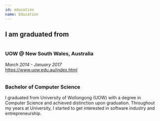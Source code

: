```yaml
---
id: education
name: Education
---
```


<section>

<h2>I am graduated from</h2>

<div class="row">
  <div class="column">
    <div class="company">
      <h3><strong>UOW @ New South Wales, Australia</strong></h3>
      <p>
        <i>March 2014 - January 2017</i><br>
        <a href="https://www.uow.edu.au/index.html" target="_blank">
          <i class="fas fa-link"></i> https://www.uow.edu.au/index.html</a>
      </p>
    </div>
  </div>
  <div class="column">
     <h3><strong>Bachelor of Computer Science</strong></h3>
    <p>
      I graduated from University of Wollongong (UOW) with a degree in Computer Science and achieved 
      distinction upon graduation. Throughout my years at University, I started to get interested in software industry and entrepreneurship.
    </p>
  </div>
</div>

</section>